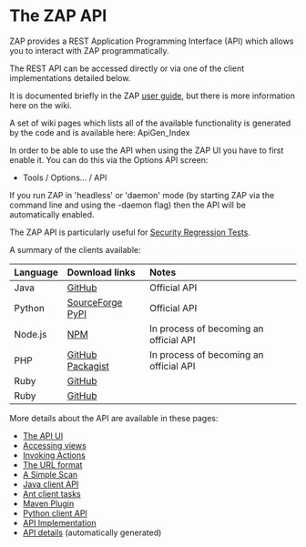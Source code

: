 # The ZAP API

ZAP provides a REST Application Programming Interface (API) which allows you to interact with ZAP programmatically.

The REST API can be accessed directly or via one of the client implementations detailed below.

It is documented briefly in the ZAP [user guide](https://github.com/zaproxy/zap-core-help/wiki/HelpStartConceptsApi), but there is more information here on the wiki.

A set of wiki pages which lists all of the available functionality is generated by the code and is available here: ApiGen\_Index

In order to be able to use the API when using the ZAP UI you have to first enable it. You can do this via the Options API screen:
  * Tools / Options... / API

If you run ZAP in 'headless' or 'daemon' mode (by starting ZAP via the command line and using the -daemon flag) then the API will be automatically enabled.

The ZAP API is particularly useful for [Security Regression Tests](SecRegTests).

A summary of the clients available:

| **Language** | **Download links** | **Notes** |
|:-------------|:-------------------|:----------|
| Java         | [GitHub](https://github.com/zaproxy/zaproxy/releases) | Official API  |
| Python       | [SourceForge](https://sourceforge.net/projects/zaproxy/files/client-api/) [PyPI](https://pypi.python.org/pypi/python-owasp-zap-v2.4) | Official API  |
| Node.js      | [NPM](https://www.npmjs.org/package/zaproxy) | In process of becoming an official API |
| PHP          | [GitHub](https://github.com/yukisov/php-owasp-zap-v2) [Packagist](https://packagist.org/packages/zaproxy/php-owasp-zap-v2)  | In process of becoming an official API |
| Ruby         | [GitHub](https://github.com/SUSE/owasp_zap) |           |
| Ruby         | [GitHub](https://github.com/vpereira/owasp_zap) |           |

More details about the API are available in these pages:
  * [The API UI](ApiDetailsUI)
  * [Accessing views](ApiDetailsViews)
  * [Invoking Actions](ApiDetailsActions)
  * [The URL format](ApiDetailsUrlFormat)
  * [A Simple Scan](ApiDetailsSimpleScan)
  * [Java client API](ApiJava)
  * [Ant client tasks](ApiAnt)
  * [Maven Plugin](ApiMaven)
  * [Python client API](ApiPython)
  * [API Implementation](ApiImplementation)
  * [API details](ApiGen_Index) (automatically generated)